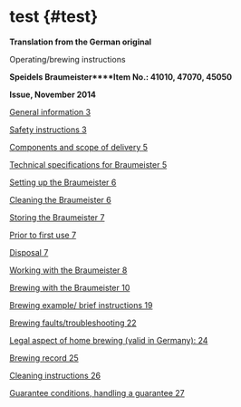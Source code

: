 # test {#test}

**Translation from the German original**

Operating/brewing instructions

**Speidels Braumeister****Item No.: 41010, 47070, 45050**

**Issue, November 2014**

[General information 3](export/general_information.md)

[Safety instructions 3](export/safety_instructions/safety_instructions.md)

[Components and scope of delivery 5](export/components_and_scope_of_delivery.md)

[Technical specifications for Braumeister 5](export/technical_specifications_for_braumeister.md)

[Setting up the Braumeister 6](export/setting_up_the_braumeister.md)

[Cleaning the Braumeister 6](export/cleaning_the_braumeister.md)

[Storing the Braumeister 7](storing_the_braumeister.md)

[Prior to first use 7](export/prior_to_first_use.md)

[Disposal 7](export/disposal.md)

[Working with the Braumeister 8](export/working_with_the_braumeister/README.md)

[Brewing with the Braumeister 10](export/brewing_with_the_braumeister/README.md)

[Brewing example/ brief instructions 19](export/brewing_example_brief_instructions.md)

[Brewing faults/troubleshooting 22](export/brewing_faultstroubleshooting.md)

[Legal aspect of home brewing (valid in Germany): 24](export/legal_aspect_of_home_brewing_valid_in_germany.md)

[Brewing record 25](export/brewing_record.md)

[Cleaning instructions 26](export/cleaning_instructions.md)

[Guarantee conditions, handling a guarantee 27](export/guarantee_conditions,_handling_a_guarantee.md)